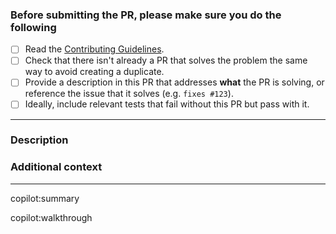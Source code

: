 <!-- Thank you for contributing! -->

### Before submitting the PR, please make sure you do the following

- [ ] Read the [Contributing Guidelines](https://github.com/vaebe/leafletjsExample/blob/dev/src/CONTRIBUTING.md).
- [ ] Check that there isn't already a PR that solves the problem the same way to avoid creating a duplicate.
- [ ] Provide a description in this PR that addresses **what** the PR is solving, or reference the issue that it
  solves (e.g. `fixes #123`).
- [ ] Ideally, include relevant tests that fail without this PR but pass with it.

---

### Description

<!-- Please insert your description here and provide especially info about the "what" this PR is solving -->

### Additional context

<!-- e.g. is there anything you'd like reviewers to focus on? -->

---

<!-- These allow GitHub Copilot to provide summary for your PR, do not remove it -->

copilot:summary

copilot:walkthrough
